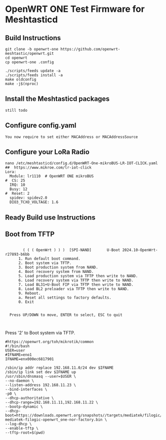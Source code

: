 
# OpenWRT ONE Test Firmware for Meshtasticd

## Build Instructions
```
git clone -b openwrt-one https://github.com/openwrt-meshtastic/openwrt.git
cd openwrt
cp openwrt-one .config

./scripts/feeds update -a
./scripts/feeds install -a
make oldconfig
make -j$(nproc)
```

## Install the Meshtasticd packages
```
still todo
```

## Configure config.yaml
```
You now require to set either MACAddress or MACAddressSource
```
## Configure your LoRa Radio
```
nano /etc/meshtasticd/config.d/OpenWRT-One-mikroBUS-LR-IOT-CLICK.yaml
##  https://www.mikroe.com/lr-iot-click
Lora:
  Module: lr1110  # OpenWRT ONE mikroBUS
#  CS: 25
  IRQ: 10
  Busy: 12
#  Reset: 2
  spidev: spidev2.0
  DIO3_TCXO_VOLTAGE: 1.6
```

## Ready Build use Instructions

## Boot from TFTP
```

        ( ( ( OpenWrt ) ) )  [SPI-NAND]       U-Boot 2024.10-OpenWrt-r27893-b6bb
      1. Run default boot command.
      2. Boot system via TFTP.
      3. Boot production system from NAND.
      4. Boot recovery system from NAND.
      5. Load production system via TFTP then write to NAND.
      6. Load recovery system via TFTP then write to NAND.
      7. Load BL31+U-Boot FIP via TFTP then write to NAND.
      8. Load BL2 preloader via TFTP then write to NAND.
      9. Reboot.
      a. Reset all settings to factory defaults.
      0. Exit


  Press UP/DOWN to move, ENTER to select, ESC to quit
  
  
```
 Press '2' to Boot system via TFTP.

```
#https://openwrt.org/toh/mikrotik/common
#!/bin/bash
USER=user
#IFNAME=eno1
IFNAME=enx000ec6817901

/sbin/ip addr replace 192.168.11.0/24 dev $IFNAME
/sbin/ip link set dev $IFNAME up
/usr/sbin/dnsmasq --user=$USER \
--no-daemon \
--listen-address 192.168.11.23 \
--bind-interfaces \
-p0 \
--dhcp-authoritative \
--dhcp-range=192.168.11.11,192.168.11.22 \
--bootp-dynamic \
--dhcp-boot=https://downloads.openwrt.org/snapshots//targets/mediatek/filogic/openwrt-mediatek-filogic-openwrt_one-nor-factory.bin \
--log-dhcp \
--enable-tftp \
--tftp-root=$(pwd)
```



